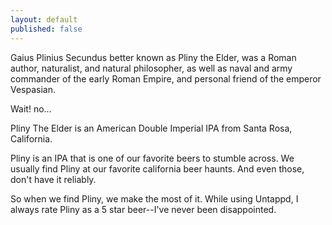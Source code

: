 ```yaml
---
layout: default
published: false
---
```


<p>Gaius Plinius Secundus better known as Pliny the Elder, was a Roman author, naturalist, and natural philosopher, as well as naval and army commander of the early Roman Empire, and personal friend of the emperor Vespasian.</p>

<p>Wait! no...</p>

<p>Pliny The Elder is an American Double Imperial IPA from Santa Rosa, California.</p>

<p>Pliny is an IPA that is one of our favorite beers to stumble across.  We usually find Pliny at our favorite california beer haunts.  And even those, don't have it reliably.</p>

<p>So when we find Pliny, we make the most of it.  While using Untappd, I always rate Pliny as a 5 star beer--I've never been disappointed.</p>